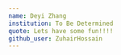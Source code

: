```yaml
---
name: Deyi Zhang
institution: To Be Determined
quote: Lets have some fun!!!!
github_user: ZuhairHossain
---
```

